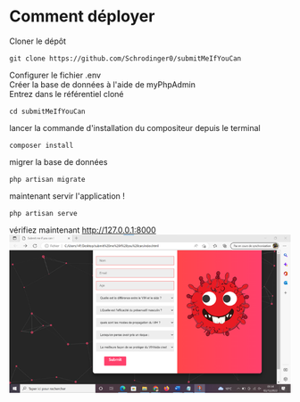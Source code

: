 
# Comment déployer
Cloner le dépôt
``` console
git clone https://github.com/Schrodinger0/submitMeIfYouCan
```
Configurer le fichier .env <br />
Créer la base de données à l'aide de myPhpAdmin <br />
Entrez dans le référentiel cloné
``` console
cd submitMeIfYouCan
```
lancer la commande d'installation du compositeur depuis le terminal
``` console
composer install
```
migrer la base de données
``` console
php artisan migrate
```
maintenant servir l'application !
``` console
php artisan serve
```
vérifiez maintenant http://127.0.0.1:8000
![](https://github.com/Schrodinger0/submitMeIfYouCan/blob/master/example.png)
